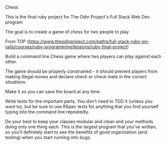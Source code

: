 Chess

This is the final ruby project for The Odin Project's Full Stack Web Dev program

The goal is to create a game of chess for two people to play

From TOP (https://www.theodinproject.com/paths/full-stack-ruby-on-rails/courses/ruby-programming/lessons/ruby-final-project)

Build a command line Chess game where two players can play against each other.

The game should be properly constrained – it should prevent players from making illegal moves and declare check or check mate in the correct situations.

Make it so you can save the board at any time.

Write tests for the important parts. You don’t need to TDD it (unless you want to), but be sure to use RSpec tests for anything that you find yourself typing into the command line repeatedly.

Do your best to keep your classes modular and clean and your methods doing only one thing each. This is the largest program that you’ve written, so you’ll definitely start to see the benefits of good organization (and testing) when you start running into bugs.

